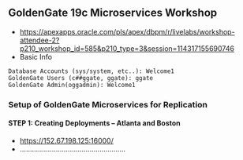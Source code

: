 ## GoldenGate 19c Microservices Workshop
* https://apexapps.oracle.com/pls/apex/dbpm/r/livelabs/workshop-attendee-2?p210_workshop_id=585&p210_type=3&session=114317155690746
* Basic Info

```
Database Accounts (sys/system, etc..): Welcome1
GoldenGate Users (c##ggate, ggate): ggate
GoldenGate Admin(oggadmin): Welcome1
```
### Setup of GoldenGate Microservices for Replication
#### STEP 1: Creating Deployments – Atlanta and Boston
* https://152.67.198.125:16000/
* .....................................................
